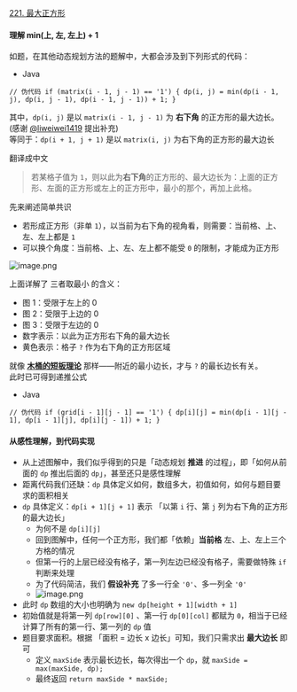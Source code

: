 [221. 最大正方形](https://leetcode-cn.com/problems/maximal-square/)
#### 理解 min(上, 左, 左上) + 1

如题，在其他动态规划方法的题解中，大都会涉及到下列形式的代码：

- Java

`// 伪代码
if (matrix(i - 1, j - 1) == '1') {
    dp(i, j) = min(dp(i - 1, j), dp(i, j - 1), dp(i - 1, j - 1)) + 1;
}` 

其中，`dp(i, j)` 是以 `matrix(i - 1, j - 1)` 为 **右下角** 的正方形的最大边长。(感谢 [@liweiwei1419](https://leetcode-cn.com/u/liweiwei1419/) 提出补充)  
等同于：`dp(i + 1, j + 1)` 是以 `matrix(i, j)` 为右下角的正方形的最大边长

翻译成中文

> 若某格子值为 `1`，则以此为**右下角**的正方形的、最大边长为：上面的正方形、左面的正方形或左上的正方形中，最小的那个，再加上此格。

先来阐述简单共识

- 若形成正方形（非单 `1`），以当前为右下角的视角看，则需要：当前格、上、左、左上都是 `1`
- 可以换个角度：当前格、上、左、左上都不能受 `0` 的限制，才能成为正方形

![image.png](https://pic.leetcode-cn.com/8c4bf78cf6396c40291e40c25d34ef56bd524313c2aa863f3a20c1f004f32ab0-image.png)

上面详解了 三者取最小 的含义：

- 图 1：受限于左上的 0
- 图 2：受限于上边的 0
- 图 3：受限于左边的 0
- 数字表示：以此为正方形右下角的最大边长
- 黄色表示：格子 `?` 作为右下角的正方形区域

就像 **[木桶的短板理论](https://baike.baidu.com/item/%E7%9F%AD%E6%9D%BF%E7%90%86%E8%AE%BA)** 那样——附近的最小边长，才与 `?` 的最长边长有关。  
此时已可得到递推公式

- Java

`// 伪代码
if (grid[i - 1][j - 1] == '1') {
    dp[i][j] = min(dp[i - 1][j - 1], dp[i - 1][j], dp[i][j - 1]) + 1;
}` 

#### [](https://leetcode-cn.com/problems/maximal-square/solution/li-jie-san-zhe-qu-zui-xiao-1-by-lzhlyle/#%E4%BB%8E%E6%84%9F%E6%80%A7%E7%90%86%E8%A7%A3%EF%BC%8C%E5%88%B0%E4%BB%A3%E7%A0%81%E5%AE%9E%E7%8E%B0)从感性理解，到代码实现

- 从上述图解中，我们似乎得到的只是「动态规划 **推进** 的过程」，即「如何从前面的 `dp` 推出后面的 `dp`」，甚至还只是感性理解
- 距离代码我们还缺：`dp` 具体定义如何，数组多大，初值如何，如何与题目要求的面积相关
- `dp` 具体定义：`dp[i + 1][j + 1]` 表示 「以第 `i` 行、第 `j` 列为右下角的正方形的最大边长」
    - 为何不是 `dp[i][j]`
    - 回到图解中，任何一个正方形，我们都「依赖」**当前格** 左、上、左上三个方格的情况
    - 但第一行的上层已经没有格子，第一列左边已经没有格子，需要做特殊 `if` 判断来处理
    - 为了代码简洁，我们 **假设补充** 了多一行全 `'0'`、多一列全 `'0'`
    - ![image.png](https://pic.leetcode-cn.com/035ec1919a802f81078ce40bde8c33d6c0990b486ce3aebd846d1fdf79241221-image.png)
- 此时 `dp` 数组的大小也明确为 `new dp[height + 1][width + 1]`
- 初始值就是将第一列 `dp[row][0]` 、第一行 `dp[0][col]` 都赋为 `0`，相当于已经计算了所有的第一行、第一列的 `dp` 值
- 题目要求面积。根据 「面积 = 边长 x 边长」可知，我们只需求出 **最大边长** 即可
    - 定义 `maxSide` 表示最长边长，每次得出一个 `dp`，就 `maxSide = max(maxSide, dp);`
    - 最终返回 `return maxSide * maxSide;`